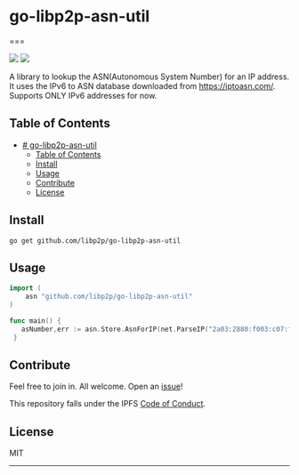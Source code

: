 # go-libp2p-asn-util
===

[![](https://img.shields.io/badge/made%20by-Protocol%20Labs-blue.svg?style=flat-square)](http://protocol.ai)
[![](https://img.shields.io/badge/project-libp2p-yellow.svg?style=flat-square)](http://github.com/libp2p/libp2p)

A library to lookup the ASN(Autonomous System Number) for an IP address. It uses the IPv6 to ASN database downloaded from https://iptoasn.com/.
Supports ONLY IPv6 addresses for now.   

## Table of Contents

- [# go-libp2p-asn-util](#h1-idgo-libp2p-asn-util-7go-libp2p-asn-utilh1)
  - [Table of Contents](#table-of-contents)
  - [Install](#install)
  - [Usage](#usage)
  - [Contribute](#contribute)
  - [License](#license)

## Install

```
go get github.com/libp2p/go-libp2p-asn-util
```

## Usage

```go
import (
    asn "github.com/libp2p/go-libp2p-asn-util"
)

func main() {
   asNumber,err := asn.Store.AsnForIP(net.ParseIP("2a03:2880:f003:c07:face:b00c::2"))
 }
```

## Contribute

Feel free to join in. All welcome. Open an [issue](https://github.com/libp2p/go-libp2p-asn/issues)!

This repository falls under the IPFS [Code of Conduct](https://github.com/ipfs/community/blob/master/code-of-conduct.md).

## License

MIT

---